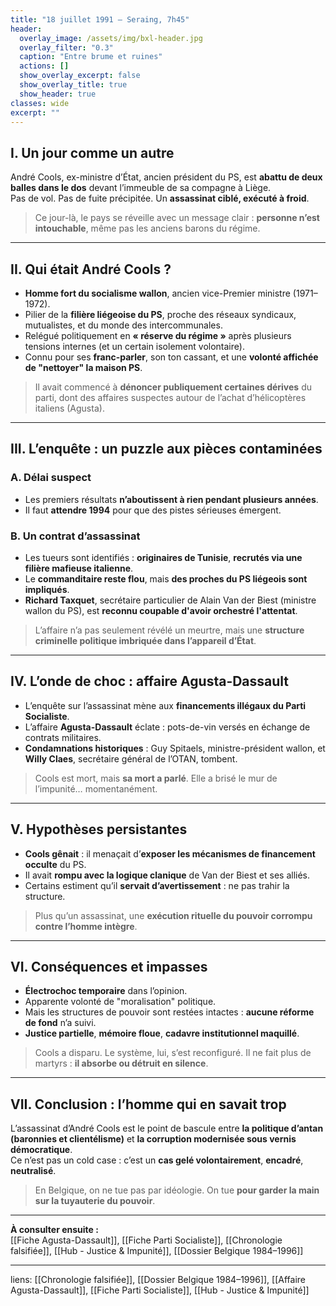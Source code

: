 ```yaml
---
title: "18 juillet 1991 – Seraing, 7h45"
header:
  overlay_image: /assets/img/bxl-header.jpg
  overlay_filter: "0.3"
  caption: "Entre brume et ruines"
  actions: []
  show_overlay_excerpt: false
  show_overlay_title: true
  show_header: true
classes: wide
excerpt: ""
---
```




## I. Un jour comme un autre

André Cools, ex-ministre d’État, ancien président du PS, est **abattu de deux balles dans le dos** devant l’immeuble de sa compagne à Liège.  
Pas de vol. Pas de fuite précipitée. Un **assassinat ciblé, exécuté à froid**.

> Ce jour-là, le pays se réveille avec un message clair : **personne n’est intouchable**, même pas les anciens barons du régime.

---

## II. Qui était André Cools ?

- **Homme fort du socialisme wallon**, ancien vice-Premier ministre (1971–1972).
- Pilier de la **filière liégeoise du PS**, proche des réseaux syndicaux, mutualistes, et du monde des intercommunales.
- Relégué politiquement en **« réserve du régime »** après plusieurs tensions internes (et un certain isolement volontaire).
- Connu pour ses **franc-parler**, son ton cassant, et une **volonté affichée de "nettoyer" la maison PS**.

> Il avait commencé à **dénoncer publiquement certaines dérives** du parti, dont des affaires suspectes autour de l’achat d’hélicoptères italiens (Agusta).

---

## III. L’enquête : un puzzle aux pièces contaminées

### A. Délai suspect

- Les premiers résultats **n’aboutissent à rien pendant plusieurs années**.
- Il faut **attendre 1994** pour que des pistes sérieuses émergent.

### B. Un contrat d’assassinat

- Les tueurs sont identifiés : **originaires de Tunisie**, **recrutés via une filière mafieuse italienne**.
- Le **commanditaire reste flou**, mais **des proches du PS liégeois sont impliqués**.
- **Richard Taxquet**, secrétaire particulier de Alain Van der Biest (ministre wallon du PS), est **reconnu coupable d'avoir orchestré l'attentat**.

> L’affaire n’a pas seulement révélé un meurtre, mais une **structure criminelle politique imbriquée dans l’appareil d’État**.

---

## IV. L’onde de choc : affaire Agusta-Dassault

- L’enquête sur l’assassinat mène aux **financements illégaux du Parti Socialiste**.
- L’affaire **Agusta-Dassault** éclate : pots-de-vin versés en échange de contrats militaires.
- **Condamnations historiques** : Guy Spitaels, ministre-président wallon, et **Willy Claes**, secrétaire général de l’OTAN, tombent.

> Cools est mort, mais **sa mort a parlé**. Elle a brisé le mur de l’impunité… momentanément.

---

## V. Hypothèses persistantes

- **Cools gênait** : il menaçait d’**exposer les mécanismes de financement occulte** du PS.
- Il avait **rompu avec la logique clanique** de Van der Biest et ses alliés.
- Certains estiment qu’il **servait d’avertissement** : ne pas trahir la structure.

> Plus qu’un assassinat, une **exécution rituelle du pouvoir corrompu contre l’homme intègre**.

---

## VI. Conséquences et impasses

- **Électrochoc temporaire** dans l’opinion.
- Apparente volonté de "moralisation" politique.
- Mais les structures de pouvoir sont restées intactes : **aucune réforme de fond** n’a suivi.
- **Justice partielle**, **mémoire floue**, **cadavre institutionnel maquillé**.

> Cools a disparu. Le système, lui, s’est reconfiguré. Il ne fait plus de martyrs : **il absorbe ou détruit en silence**.

---

## VII. Conclusion : l’homme qui en savait trop

L’assassinat d’André Cools est le point de bascule entre **la politique d’antan (baronnies et clientélisme)** et **la corruption modernisée sous vernis démocratique**.  
Ce n’est pas un cold case : c’est un **cas gelé volontairement**, **encadré**, **neutralisé**.

> En Belgique, on ne tue pas par idéologie. On tue **pour garder la main sur la tuyauterie du pouvoir**.

---

**À consulter ensuite :**  
[[Fiche Agusta-Dassault]], [[Fiche Parti Socialiste]], [[Chronologie falsifiée]], [[Hub - Justice & Impunité]], [[Dossier Belgique 1984–1996]]

---

liens: [[Chronologie falsifiée]], [[Dossier Belgique 1984–1996]], [[Affaire Agusta-Dassault]], [[Fiche Parti Socialiste]], [[Hub - Justice & Impunité]]
